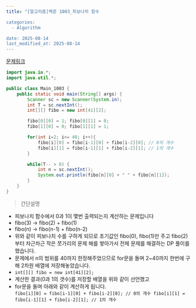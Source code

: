 ```yaml
---
title: "[알고리즘]백준 1003_피보나치 함수

categories:
  - Algorithm

date: 2025-08-14
last_modified_at: 2025-08-14
---
```


[문제링크](https://www.acmicpc.net/problem/1003)

```java
import java.io.*;
import java.util.*;

public class Main_1003 {
    public static void main(String[] args) {
        Scanner sc = new Scanner(System.in);
        int T = sc.nextInt();
        int[][] fibo = new int[41][2];

        fibo[0][0] = 1; fibo[0][1] = 0;
        fibo[1][0] = 0; fibo[1][1] = 1;

        for(int i=2; i<= 40; i++){
            fibo[i][0] = fibo[i-1][0] + fibo[i-2][0]; // 0의 개수
            fibo[i][1] = fibo[i-1][1] + fibo[i-2][1]; // 1의 개수
        }

        while(T-- > 0) {
            int n = sc.nextInt();
            System.out.println(fibo[n][0] + " " + fibo[n][1]);
        }
    }
}
```

> 간단설명

- 피보나치 함수에서 0과 1이 몇번 출력되는지 계산하는 문제입니다
- fibo(3) → fibo(2) + fibo(1)
- fibo(n) → fibo(n-1) + fibo(n-2)
- 위와 같이 피보나치 수를 구하게 되므로 초기값인 fibo(0), fibo(1)만 주고 fibo(2)부터 차근차근 작은 쪼가리의 문제 해를 쌓아가서 전체 문제를 해결하는 DP 풀이를 했습니다.
- 문제에서 n의 범위를 40까지 한정해주었으므로 for문을 돌며 2~40까지 한번에 구해 2차원 배열에 저장해놓았습니다.
- `int[][] fibo = new int[41][2];`
- 계산한 결과(0과 1의 갯수)를 저장할 배열을 위와 같이 선언했고
- for문을 돌며 아래와 같이 계산하게 됩니다.<br/>
  `fibo[i][0] = fibo[i-1][0] + fibo[i-2][0]; // 0의 개수
fibo[i][1] = fibo[i-1][1] + fibo[i-2][1]; // 1의 개수`
